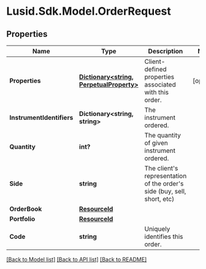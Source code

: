 
# Lusid.Sdk.Model.OrderRequest

## Properties

Name | Type | Description | Notes
------------ | ------------- | ------------- | -------------
**Properties** | [**Dictionary&lt;string, PerpetualProperty&gt;**](PerpetualProperty.md) | Client-defined properties associated with this order. | [optional] 
**InstrumentIdentifiers** | **Dictionary&lt;string, string&gt;** | The instrument ordered. | 
**Quantity** | **int?** | The quantity of given instrument ordered. | 
**Side** | **string** | The client&#39;s representation of the order&#39;s side (buy, sell, short, etc) | 
**OrderBook** | [**ResourceId**](ResourceId.md) |  | 
**Portfolio** | [**ResourceId**](ResourceId.md) |  | 
**Code** | **string** | Uniquely identifies this order. | 

[[Back to Model list]](../README.md#documentation-for-models)
[[Back to API list]](../README.md#documentation-for-api-endpoints)
[[Back to README]](../README.md)

